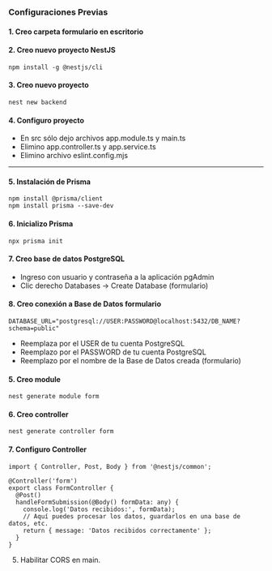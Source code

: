 ### Configuraciones Previas

#### 1. Creo carpeta formulario en escritorio

#### 2. Creo nuevo proyecto NestJS

```
npm install -g @nestjs/cli
```

#### 3. Creo nuevo proyecto

```
nest new backend
```

#### 4. Configuro proyecto

* En src sólo dejo archivos app.module.ts y main.ts
* Elimino app.controller.ts y app.service.ts
* Elimino archivo eslint.config.mjs

---

#### 5. Instalación de Prisma

```
npm install @prisma/client
npm install prisma --save-dev
```

#### 6. Inicializo Prisma

```
npx prisma init
```

#### 7. Creo base de datos PostgreSQL

* Ingreso con usuario y contraseña a la aplicación pgAdmin
* Clic derecho Databases -> Create Database (formulario)

#### 8. Creo conexión a Base de Datos formulario

```
DATABASE_URL="postgresql://USER:PASSWORD@localhost:5432/DB_NAME?schema=public"
```

* Reemplaza por el USER de tu cuenta PostgreSQL
* Reemplazo por el PASSWORD de tu cuenta PostgreSQL
* Reemplazo por el nombre de la Base de Datos creada (formulario)







#### 5. Creo module

```
nest generate module form
```

#### 6. Creo controller

```
nest generate controller form
```

#### 7. Configuro Controller

```
import { Controller, Post, Body } from '@nestjs/common';

@Controller('form')
export class FormController {
  @Post()
  handleFormSubmission(@Body() formData: any) {
    console.log('Datos recibidos:', formData);
    // Aquí puedes procesar los datos, guardarlos en una base de datos, etc.
    return { message: 'Datos recibidos correctamente' };
  }
}
```

5. Habilitar CORS en main.
